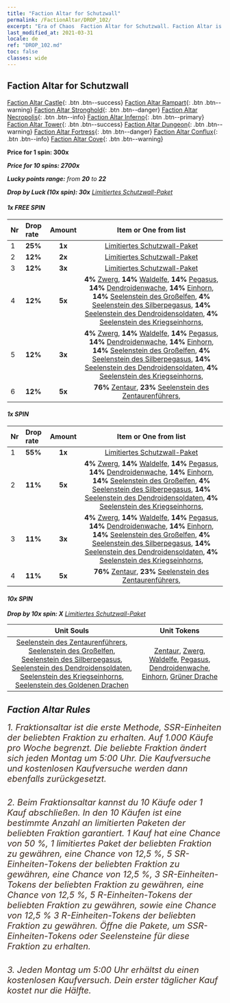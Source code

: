 ```yaml
---
title: "Faction Altar for Schutzwall"
permalink: /FactionAltar/DROP_102/
excerpt: "Era of Chaos  Faction Altar for Schutzwall. Faction Altar is the primary method for obtaining SSR units from the popular faction. Limited to 1,000 purchases each week. The popular faction changes at 05:00 every Monday. Purchase attempts and free purchase attempts will also reset then."
last_modified_at: 2021-03-31
locale: de
ref: "DROP_102.md"
toc: false
classes: wide
---
```


##  Faction Altar for **Schutzwall**

  [Faction Altar Castle](/de/FactionAltar/DROP_101/){: .btn .btn--success} [Faction Altar Rampart](/de/FactionAltar/DROP_102/){: .btn .btn--warning} [Faction Altar Stronghold](/de/FactionAltar/DROP_103/){: .btn .btn--danger} [Faction Altar Necropolis](/de/FactionAltar/DROP_104/){: .btn .btn--info} [Faction Altar Inferno](/de/FactionAltar/DROP_105/){: .btn .btn--primary} [Faction Altar Tower](/de/FactionAltar/DROP_106/){: .btn .btn--success} [Faction Altar Dungeon](/de/FactionAltar/DROP_107/){: .btn .btn--warning} [Faction Altar Fortress](/de/FactionAltar/DROP_108/){: .btn .btn--danger} [Faction Altar Conflux](/de/FactionAltar/DROP_109/){: .btn .btn--info} [Faction Altar Cove](/de/FactionAltar/DROP_112/){: .btn .btn--warning} 

  **Price for 1 spin: 300x** <i class="fas fa-gem"/>

  **Price for 10 spins: 2700x** <i class="fas fa-gem"/>

  **Lucky points range:** from **20** to **22**

  **Drop by Luck (10x spin): 30x** [Limitiertes Schutzwall-Paket](/de/Items/con_2101/)

####  1x FREE SPIN 

  |    Nr    |  Drop rate  |  Amount   |   Item or One from list  |
  |:---------|:------------|:---------:|:------------------------:|
  | 1 | **25%** | **1x** | [Limitiertes Schutzwall-Paket](/de/Items/con_2101/) |
  | 2 | **12%** | **2x** | [Limitiertes Schutzwall-Paket](/de/Items/con_2101/) |
  | 3 | **12%** | **3x** | [Limitiertes Schutzwall-Paket](/de/Items/con_2101/) |
  | 4 | **12%** | **5x** |  **4%** [Zwerg](/de/Items/unt_200/),  **14%** [Waldelfe](/de/Items/unt_201/),  **14%** [Pegasus](/de/Items/unt_202/),  **14%** [Dendroidenwache](/de/Items/unt_203/),  **14%** [Einhorn](/de/Items/unt_204/),  **14%** [Seelenstein des Großelfen](/de/Items/unt_291/),  **4%** [Seelenstein des Silberpegasus](/de/Items/unt_292/),  **14%** [Seelenstein des Dendroidensoldaten](/de/Items/unt_293/),  **4%** [Seelenstein des Kriegseinhorns](/de/Items/unt_294/),  |
  | 5 | **12%** | **3x** |  **4%** [Zwerg](/de/Items/unt_200/),  **14%** [Waldelfe](/de/Items/unt_201/),  **14%** [Pegasus](/de/Items/unt_202/),  **14%** [Dendroidenwache](/de/Items/unt_203/),  **14%** [Einhorn](/de/Items/unt_204/),  **14%** [Seelenstein des Großelfen](/de/Items/unt_291/),  **4%** [Seelenstein des Silberpegasus](/de/Items/unt_292/),  **14%** [Seelenstein des Dendroidensoldaten](/de/Items/unt_293/),  **4%** [Seelenstein des Kriegseinhorns](/de/Items/unt_294/),  |
  | 6 | **12%** | **5x** |  **76%** [Zentaur](/de/Items/unt_199/),  **23%** [Seelenstein des Zentaurenführers](/de/Items/unt_290/),  |


####  1x SPIN 

  |    Nr    |  Drop rate  |  Amount   |   Item or One from list  |
  |:---------|:------------|:---------:|:------------------------:|
  | 1 | **55%** | **1x** | [Limitiertes Schutzwall-Paket](/de/Items/con_2101/) |
  | 2 | **11%** | **5x** |  **4%** [Zwerg](/de/Items/unt_200/),  **14%** [Waldelfe](/de/Items/unt_201/),  **14%** [Pegasus](/de/Items/unt_202/),  **14%** [Dendroidenwache](/de/Items/unt_203/),  **14%** [Einhorn](/de/Items/unt_204/),  **14%** [Seelenstein des Großelfen](/de/Items/unt_291/),  **4%** [Seelenstein des Silberpegasus](/de/Items/unt_292/),  **14%** [Seelenstein des Dendroidensoldaten](/de/Items/unt_293/),  **4%** [Seelenstein des Kriegseinhorns](/de/Items/unt_294/),  |
  | 3 | **11%** | **3x** |  **4%** [Zwerg](/de/Items/unt_200/),  **14%** [Waldelfe](/de/Items/unt_201/),  **14%** [Pegasus](/de/Items/unt_202/),  **14%** [Dendroidenwache](/de/Items/unt_203/),  **14%** [Einhorn](/de/Items/unt_204/),  **14%** [Seelenstein des Großelfen](/de/Items/unt_291/),  **4%** [Seelenstein des Silberpegasus](/de/Items/unt_292/),  **14%** [Seelenstein des Dendroidensoldaten](/de/Items/unt_293/),  **4%** [Seelenstein des Kriegseinhorns](/de/Items/unt_294/),  |
  | 4 | **11%** | **5x** |  **76%** [Zentaur](/de/Items/unt_199/),  **23%** [Seelenstein des Zentaurenführers](/de/Items/unt_290/),  |


####  10x SPIN 

  **Drop by 10x spin: X** [Limitiertes Schutzwall-Paket](/de/Items/con_2101/)

  |    Unit Souls    |  Unit Tokens  |
  |:----------------:|:-------------:|
  | [Seelenstein des Zentaurenführers](/de/Items/unt_290/), [Seelenstein des Großelfen](/de/Items/unt_291/), [Seelenstein des Silberpegasus](/de/Items/unt_292/), [Seelenstein des Dendroidensoldaten](/de/Items/unt_293/), [Seelenstein des Kriegseinhorns](/de/Items/unt_294/), [Seelenstein des Goldenen Drachen](/de/Items/unt_295/) | [Zentaur](/de/Items/unt_199/), [Zwerg](/de/Items/unt_200/), [Waldelfe](/de/Items/unt_201/), [Pegasus](/de/Items/unt_202/), [Dendroidenwache](/de/Items/unt_203/), [Einhorn](/de/Items/unt_204/), [Grüner Drache](/de/Items/unt_205/) |



## Faction Altar Rules

  <span style="color: #3c2a1e;font-size:20px">1. Fraktionsaltar ist die erste Methode, SSR-Einheiten der beliebten Fraktion zu erhalten. Auf 1.000 Käufe pro Woche begrenzt. Die beliebte Fraktion ändert sich jeden Montag um 5:00 Uhr. Die Kaufversuche und kostenlosen Kaufversuche werden dann ebenfalls zurückgesetzt.</span><br/>

<br/>  <span style="color: #3c2a1e;font-size:20px">2. Beim Fraktionsaltar kannst du 10 Käufe oder 1 Kauf abschließen. In den 10 Käufen ist eine bestimmte Anzahl an limitierten Paketen der beliebten Fraktion garantiert. 1 Kauf hat eine Chance von 50 %, 1 limitiertes Paket der beliebten Fraktion zu gewähren, eine Chance von 12,5 %, 5 SR-Einheiten-Tokens der beliebten Fraktion zu gewähren, eine Chance von 12,5 %, 3 SR-Einheiten-Tokens der beliebten Fraktion zu gewähren, eine Chance von 12,5 %, 5 R-Einheiten-Tokens der beliebten Fraktion zu gewähren, sowie eine Chance von 12,5 % 3 R-Einheiten-Tokens der beliebten Fraktion zu gewähren. Öffne die Pakete, um SSR-Einheiten-Tokens oder Seelensteine für diese Fraktion zu erhalten.</span>

<br/>  <span style="color: #3c2a1e;font-size:20px">3. Jeden Montag um 5:00 Uhr erhältst du einen kostenlosen Kaufversuch. Dein erster täglicher Kauf kostet nur die Hälfte.</span><br/>

<br/>